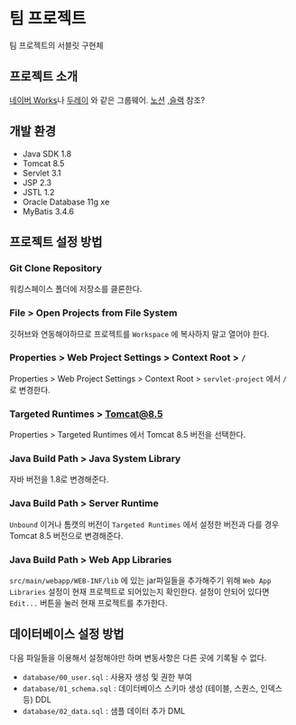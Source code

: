 # 팀 프로젝트

팀 프로젝트의 서블릿 구현체

## 프로젝트 소개

[네이버 Works](https://naver.worksmobile.com/)나 [두레이](https://dooray.com/) 와 같은 그룹웨어. [노션](https://www.notion.so/) ,[슬랙](https://slack.com/intl/ko-kr) 참조?



## 개발 환경

- Java SDK 1.8
- Tomcat 8.5
- Servlet 3.1
- JSP 2.3
- JSTL 1.2
- Oracle Database 11g xe
- MyBatis 3.4.6



## 프로젝트 설정 방법

### Git Clone Repository

워킹스페이스 폴더에 저장소를 클론한다.

### File > Open Projects from File System

깃허브와 연동해야하므로 프로젝트를 `Workspace` 에 복사하지 말고 열어야 한다.

### Properties > Web Project Settings > Context Root > `/`

Properties > Web Project Settings > Context Root > `servlet-project` 에서 `/` 로 변경한다.

### Targeted Runtimes > Tomcat@8.5

Properties > Targeted Runtimes 에서 Tomcat 8.5 버전을 선택한다.

### Java Build Path > Java System Library

자바 버전을 1.8로 변경해준다.

### Java Build Path > Server Runtime

`Unbound` 이거나 톰캣의 버전이 `Targeted Runtimes` 에서 설정한 버전과 다를 경우 Tomcat 8.5 버전으로 변경해준다.

### Java Build Path > Web App Libraries

`src/main/webapp/WEB-INF/lib` 에 있는 jar파일들을 추가해주기 위해 `Web App Libraries` 설정이 현재 프로젝트로 되어있는지 확인한다. 설정이 안되어 있다면 `Edit...` 버튼을 눌러 현재 프로젝트를 추가한다.



## 데이터베이스 설정 방법

다음 파일들을 이용해서 설정해야만 하며 변동사항은 다른 곳에 기록될 수 없다.

- `database/00_user.sql` : 사용자 생성 및 권한 부여
- `database/01_schema.sql` : 데이터베이스 스키마 생성 (테이블, 스퀀스, 인덱스 등) DDL
- `database/02_data.sql` : 샘플 데이터 추가 DML



